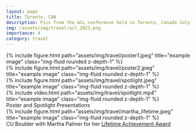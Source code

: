 ```yaml
---
layout: page
title: Toronto, CAN
description: Pics from the ACL conference held in Toronto, Canada July 9-14, 2023.
img: /assets/img/travel/acl_2023.png
importance: 4
category: travel
---
```



<div class="row">
    <div class="col-sm mt-3 mt-md-0">
        {% include figure.html path="assets/img/travel/poster1.jpeg" title="example image" class="img-fluid rounded z-depth-1" %}
    </div>
    <div class="col-sm mt-3 mt-md-0">
        {% include figure.html path="assets/img/travel/poster2.jpeg" title="example image" class="img-fluid rounded z-depth-1" %}
    </div>
    <div class="col-sm mt-3 mt-md-0">
        {% include figure.html path="assets/img/travel/spotlight.jpeg" title="example image" class="img-fluid rounded z-depth-1" %}
    </div>
    <div class="col-sm mt-3 mt-md-0">
        {% include video.html path="assets/img/travel/spotlight.mp4" title="example image" class="img-fluid rounded z-depth-1" %}
    </div>
</div>
<div class="caption">
    Poster and Spotlight Presentations
</div>

<div class="caption">
<div class="col-sm mt-3 mt-md-0">
        {% include figure.html path="assets/img/travel/martha_lifetime.jpeg" title="example image" class="img-fluid rounded z-depth-1" %}
    </div>
    CU Boulder with Martha Palmer for her <a href="https://www.colorado.edu/cs/2023/08/04/professor-martha-palmer-recognized-lifetime-contributions-computational-linguistics" >Lifetime Achievement Award</a>
</div>
